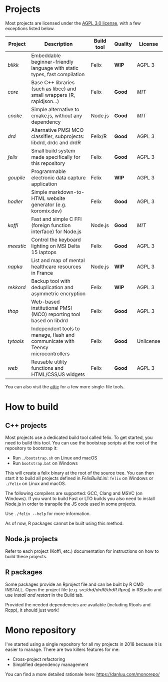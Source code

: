 # Projects

Most projects are licensed under the [AGPL 3.0 license](https://www.gnu.org/licenses/agpl-3.0.html), with a few exceptions listed below.

| Project    | Description                                                                      | Build tool | Quality  | License   |
| ---------- | -------------------------------------------------------------------------------- | ---------- | -------- | --------- |
| *blikk*    | Embeddable beginner-friendly language with static types, fast compilation        | Felix      | **WIP**  | AGPL 3    |
| *core*     | Base C++ libraries (such as libcc) and small wrappers (R, rapidjson...)          | Felix      | **Good** | *MIT*     |
| *cnoke*    | Simple alternative to cmake.js, without any dependency                           | Node.js    | **Good** | *MIT*     |
| *drd*      | Alternative PMSI MCO classifier, subprojects: libdrd, drdc and drdR              | Felix/R    | **Good** | AGPL 3    |
| *felix*    | Small build system made specifically for this repository                         | Felix      | **Good** | AGPL 3    |
| *goupile*  | Programmable electronic data capture application                                 | Felix      | **WIP**  | AGPL 3    |
| *hodler*   | Simple markdown-to-HTML website generator (e.g. koromix.dev)                     | Felix      | **Good** | AGPL 3    |
| *koffi*    | Fast and simple C FFI (foreign function interface) for Node.js                   | Node.js    | **Good** | *MIT*     |
| *meestic*  | Control the keyboard lighting on MSI Delta 15 laptops                            | Felix      | **Good** | AGPL 3    |
| *napka*    | List and map of mental healthcare resources in France                            | Node.js    | **WIP**  | AGPL 3    |
| *rekkord*  | Backup tool with deduplication and asymmetric encryption                         | Felix      | **WIP**  | AGPL 3    |
| *thop*     | Web-based institutional PMSI (MCO) reporting tool based on libdrd                | Felix      | **Good** | AGPL 3    |
| *tytools*  | Independent tools to manage, flash and communicate with Teensy microcontrollers  | Felix      | **Good** | Unlicense |
| *web*      | Reusable utility functions and HTML/CSS/JS widgets                               | Felix      | **Good** | AGPL 3    |

You can also visit the [attic](src/attic/) for a few more single-file tools.

# How to build

## C++ projects

Most projects use a dedicated build tool called felix. To get started, you need to build
this tool. You can use the bootstrap scripts at the root of the repository to bootstrap it:

* Run `./bootstrap.sh` on Linux and macOS
* Run `bootstrap.bat` on Windows

This will create a felix binary at the root of the source tree. You can then start it to
build all projects defined in *FelixBuild.ini*: `felix` on Windows or `./felix` on Linux and macOS.

The following compilers are supported: GCC, Clang and MSVC (on Windows). If you
want to build Fast or LTO builds you also need to install Node.js in order to
transpile the JS code used in some projects.

Use `./felix --help` for more information.

As of now, R packages cannot be built using this method.

## Node.js projects

Refer to each project (Koffi, etc.) documentation for instructions on how to build these projects.

## R packages

Some packages provide an Rproject file and can be built by R CMD INSTALL. Open the
project file (e.g. *src/drd/drdR/drdR.Rproj*) in RStudio and use *Install and restart* in the
Build tab.

Provided the needed dependencies are available (including Rtools and Rcpp), it should just work!

# Mono repository

I've started using a single repository for all my projects in 2018 because it is easier to manage.
There are two killers features for me:

* Cross-project refactoring
* Simplified dependency management

You can find a more detailed rationale here: https://danluu.com/monorepo/
